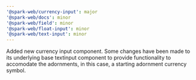 ```yaml
---
'@spark-web/currency-input': major
'@spark-web/docs': minor
'@spark-web/field': minor
'@spark-web/float-input': minor
'@spark-web/text-input': minor
---
```


Added new currency input component. Some changes have been made to its
underlying base textinput component to provide functionality to accomodate the
adornments, in this case, a starting adornment currency symbol.

